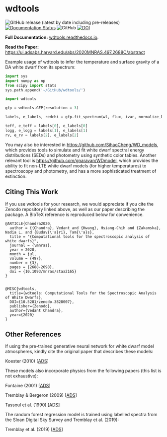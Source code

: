 # wdtools
![GitHub release (latest by date including pre-releases)](https://img.shields.io/github/v/release/vedantchandra/wdtools?include_prereleases)
[![Documentation Status](https://readthedocs.org/projects/wdtools/badge/?version=latest)](https://wdtools.readthedocs.io/en/latest/?badge=latest)
![GitHub](https://img.shields.io/github/license/vedantchandra/wdtools)
[![DOI](https://zenodo.org/badge/DOI/10.5281/zenodo.3828007.svg)](https://doi.org/10.5281/zenodo.3828007)

**Full Documentation:** [wdtools.readthedocs.io](https://wdtools.readthedocs.io/en/latest/).

**Read the Paper:** https://ui.adsabs.harvard.edu/abs/2020MNRAS.497.2688C/abstract

Example usage of wdtools to infer the temperature and surface gravity of a DA white dwarf from its spectrum:

``` python
import sys
import numpy as np
from scipy import stats
sys.path.append('~/GitHub/wdtools/')

import wdtools

gfp = wdtools.GFP(resolution = 3)

labels, e_labels, redchi = gfp.fit_spectrum(wl, flux, ivar, normalize_DA = True, make_plot = True)

teff, e_teff = labels[0], e_labels[0]
logg, e_logg = labels[1], e_labels[1]
rv, e_rv = labels[2], e_labels[2]
```

You may also be interested in https://github.com/SihaoCheng/WD_models, which provides tools to simulate and fit white dwarf spectral energy distributions (SEDs) and photometry using synthetic color tables. Another relevant tool is https://github.com/gnarayan/WDmodel, which provides the ability to fit non-LTE white dwarf models (for higher temperatures) to spectroscopy and photometry, and has a more sophisticated treatment of extinction. 

## Citing This Work

If you use wdtools for your research, we would appreciate if you cite the Zenodo repository linked above, as well as our paper describing the package. A BibTeX reference is reproduced below for convenience. 

```
@ARTICLE{Chandra2020,
  author = {{Chandra}, Vedant and {Hwang}, Hsiang-Chih and {Zakamska}, Nadia L. and {Budav{\'a}ri}, Tam{\'a}s},
  title = "{Computational tools for the spectroscopic analysis of white dwarfs}",
  journal = {\mnras},
  year = 2020,
  month = jul,
  volume = {497},
  number = {3},
  pages = {2688-2698},
  doi = {10.1093/mnras/staa2165}
}


@MISC{wdtools, 
  title={wdtools: Computational Tools for the Spectroscopic Analysis of White Dwarfs}, 
  DOI={10.5281/zenodo.3828007}, 
  publisher={Zenodo}, 
  author={Vedant Chandra}, 
  year={2020}
}
```

## Other References

If using the pre-trained generative neural network for white dwarf model atmospheres, kindly cite the original paper that describes these models: 

Koester (2010) [[ADS](https://ui.adsabs.harvard.edu/abs/2010MmSAI..81..921K/abstract)]

These models also incorporate physics from the following papers (this list is not exhaustive):

Fontaine (2001) [[ADS](https://ui.adsabs.harvard.edu/abs/2001PASP..113..409F/abstract)]

Tremblay & Bergeron (2009) [[ADS](https://ui.adsabs.harvard.edu/abs/2009ApJ...696.1755T/abstract)]

Tassoul et al. (1990) [[ADS](https://ui.adsabs.harvard.edu/abs/1990ApJS...72..335T/abstract)]

The random forest regression model is trained using labelled spectra from the Sloan Digital Sky Survey and Tremblay et al. (2019):

Tremblay et al. (2019) [[ADS](https://ui.adsabs.harvard.edu/abs/2019MNRAS.482.5222T/abstract)]


